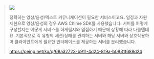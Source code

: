 > <img src="https://s3.peing.net/t/uploads/item/eye_catch/1124632644/34c9a532.jpg">
> 
> 정확히는 영상/음성/텍스트 커뮤니케이션이 필요한 서비스이고요. 일정과 자원 제한으로 영상/음성의 경우 AWS Chime SDK를 사용했습니다. 서버를 어떻게 구성할지는 어떻게 서비스를 하게될지와 밀접하기 때문에 상황에 따라 다를텐데요. 기본적으로 각 유형의 세션/상태를 관리하는 서버와 해당 서버와 상호작용하며 클라이언트에게 필요한 인터페이스를 제공하는 서버를 분리했습니다.
> 
> https://peing.net/ko/q/68a32723-b911-4d24-819a-b0831f688d24

